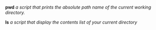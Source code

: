 **pwd**
*a script that prints the absolute path name of the current working directory.*

**ls**
*a script that display the contents list of your current directory*
